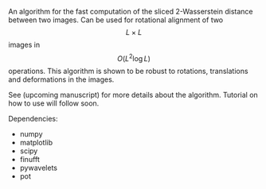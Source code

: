 An algorithm for the fast computation of the sliced 2-Wasserstein distance between two images. Can be used for rotational alignment of two $$L \times L$$ images in $$O(L^2 \log L)$$ operations.
This algorithm is shown to be robust to rotations, translations and deformations in the images.

See (upcoming manuscript) for more details about the algorithm. Tutorial on how to use will follow soon.

Dependencies:
- numpy
- matplotlib
- scipy
- finufft
- pywavelets
- pot
